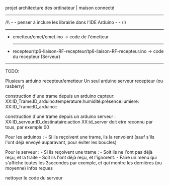 projet architecture des ordinateur | maison connecté

   - - - - - - - - - - - - - - - - - - - - - - - - - - - - - - 
/!\ - - penser à inclure les librairie dans l'IDE Arduino - - /!\
   - - - - - - - - - - - - - - - - - - - - - - - - - - - - - - 
   
- emetteur/emet/emet.ino -> code de l'émetteur
   - - - - - - - - - - - - - - - - - - - - - - - - - - - - - - 

- recepteur/tp6-liaison-RF-recepteur/tp6-liaison-RF-recepteur.ino -> code du recepteur (Serveur)

- - - - - - - - - - - - - - - - - - - - - - - - - - - - - - 

TODO:

Plusieurs arduino recepteur/emetteur
Un seul arduino serveur recepteur (ou rasberry)


construction d'une trame depuis un arduino capteur:
XX:ID_Trame:ID_arduino:temperature:humidité:présence:lumiere:
XX:ID_Trame:ID_arduino::

construction d'une trame depuis un arduino serveur :
XX:ID_serveur:ID_destinataire:action
XX:id_server doit etre reconnu par tous, par exemple 00

Pour les arduinos : 
    - Si ils reçoivent une trame, ils la renvoient (sauf s'ils l'ont déjà envoyé auparavant, pour éviter les boucles)

Pour le serveur : 
    - Si ils reçoivent une trame :
        - Soit ils ne l'ont pas déjà reçu, et la traite
        - Soit ils l'ont déjà reçu, et l'ignorent.
    - Faire un menu qui s'affiche toutes les 3secondes par exemple, et qui montre les dernières (ou moyenne) infos reçues

nettoyer le code du serveur

